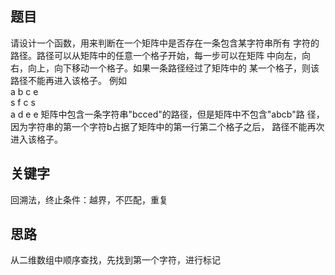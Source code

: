 ## 题目
请设计一个函数，用来判断在一个矩阵中是否存在一条包含某字符串所有
字符的路径。路径可以从矩阵中的任意一个格子开始，每一步可以在矩阵
中向左，向右，向上，向下移动一个格子。如果一条路径经过了矩阵中的
某一个格子，则该路径不能再进入该格子。 例如  
a b c e  
s f c s  
a d e e 矩阵中包含一条字符串"bcced"的路径，但是矩阵中不包含"abcb"路
 径，因为字符串的第一个字符b占据了矩阵中的第一行第二个格子之后，
 路径不能再次进入该格子。

## 关键字
回溯法，终止条件：越界，不匹配，重复

## 思路
从二维数组中顺序查找，先找到第一个字符，进行标记

